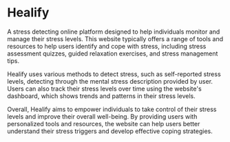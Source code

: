 # Healify

A stress detecting online platform designed to help individuals monitor and manage their stress levels. This website typically offers a range of tools and resources to help users identify and cope with stress, including stress assessment quizzes, guided relaxation exercises, and stress management tips.

Healify uses various methods to detect stress, such as self-reported stress levels, detecting through the mental stress description provided by user. Users can also track their stress levels over time using the website's dashboard, which shows trends and patterns in their stress levels. 

Overall, Healify aims to empower individuals to take control of their stress levels and improve their overall well-being. By providing users with personalized tools and resources, the website can help users better understand their stress triggers and develop effective coping strategies.

